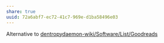 ```yaml
---
share: true
uuid: 72a6abf7-ec72-41c7-969e-d1ba58496e03
---
```

Alternative to [dentropydaemon-wiki/Software/List/Goodreads](/undefined)
